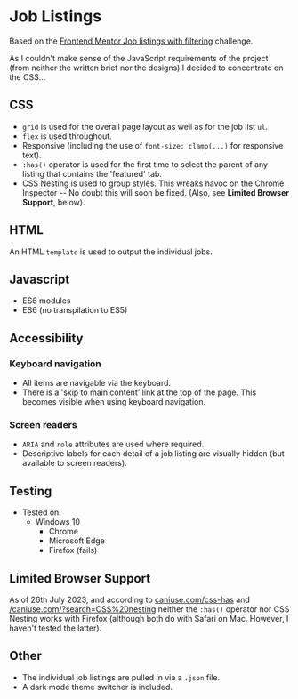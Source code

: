 # Job Listings

Based on the [Frontend Mentor Job listings with filtering](https://www.frontendmentor.io/challenges/job-listings-with-filtering-ivstIPCt) challenge.

As I couldn't make sense of the JavaScript requirements of the project (from neither the written brief nor the designs) I decided to concentrate on the CSS...

## CSS

- `grid` is used for the overall page layout as well as for the job list `ul`.
- `flex` is used throughout.
- Responsive (including the use of `font-size: clamp(...)` for responsive text).
- `:has()` operator is used for the first time to select the parent of any listing that contains the 'featured' tab.
- CSS Nesting is used to group styles. This wreaks havoc on the Chrome Inspector -- No doubt this will soon be fixed. (Also, see **Limited Browser Support**, below).

## HTML

An HTML `template` is used to output the individual jobs.

## Javascript

- ES6 modules
- ES6 (no transpilation to ES5)

## Accessibility

### Keyboard navigation

- All items are navigable via the keyboard.
- There is a 'skip to main content' link at the top of the page. This becomes visible when using keyboard navigation.

### Screen readers

- `ARIA` and `role` attributes are used where required.
- Descriptive labels for each detail of a job listing are visually hidden (but available to screen readers).

## Testing

- Tested on:
  - Windows 10
    - Chrome
    - Microsoft Edge
    - Firefox (fails)

## Limited Browser Support

As of 26th July 2023, and according to [caniuse.com/css-has](https://caniuse.com/css-has) and [/caniuse.com/?search=CSS%20nesting](https://caniuse.com/?search=CSS%20nesting) neither the `:has()` operator nor CSS Nesting works with Firefox (although both do with Safari on Mac. However, I haven't tested the latter).

## Other

- The individual job listings are pulled in via a `.json` file.
- A dark mode theme switcher is included.
